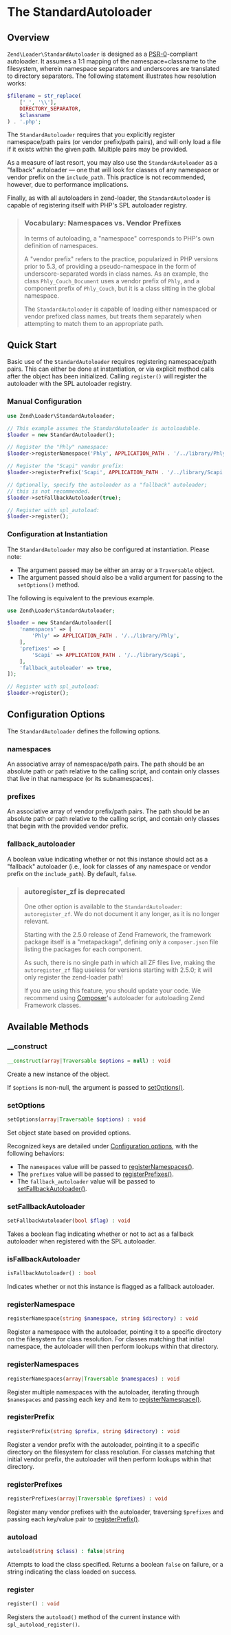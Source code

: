 # The StandardAutoloader

## Overview

`Zend\Loader\StandardAutoloader` is designed as a
[PSR-0](http://www.php-fig.org/psr/psr-0/)-compliant
autoloader. It assumes a 1:1 mapping of the namespace+classname to the
filesystem, wherein namespace separators and underscores are translated to
directory separators. The following statement illustrates how resolution works:

```php
$filename = str_replace(
    ['_', '\\'],
    DIRECTORY_SEPARATOR,
    $classname
) . '.php';
```

The `StandardAutoloader` requires that you explicitly register namespace/path
pairs (or vendor prefix/path pairs), and will only load a file if it exists
within the given path. Multiple pairs may be provided.

As a measure of last resort, you may also use the `StandardAutoloader` as a
"fallback" autoloader &mdash; one that will look for classes of any namespace or
vendor prefix on the `include_path`. This practice is not recommended, however,
due to performance implications.

Finally, as with all autoloaders in zend-loader, the `StandardAutoloader` is
capable of registering itself with PHP's SPL autoloader registry.

> ### Vocabulary: Namespaces vs. Vendor Prefixes
>
> In terms of autoloading, a "namespace" corresponds to PHP's own definition of
> namespaces.
>
> A "vendor prefix" refers to the practice, popularized in PHP versions prior to
> 5.3, of providing a pseudo-namespace in the form of underscore-separated words
> in class names. As an example, the class `Phly_Couch_Document` uses a vendor
> prefix of `Phly`, and a component prefix of `Phly_Couch`, but it is a class
> sitting in the global namespace.
>
> The `StandardAutoloader` is capable of loading either namespaced or vendor
> prefixed class names, but treats them separately when attempting to match them
> to an appropriate path.

## Quick Start

Basic use of the `StandardAutoloader` requires registering namespace/path pairs.
This can either be done at instantiation, or via explicit method calls after the
object has been initialized.  Calling `register()` will register the autoloader
with the SPL autoloader registry.

### Manual Configuration

```php
use Zend\Loader\StandardAutoloader;

// This example assumes the StandardAutoloader is autoloadable.
$loader = new StandardAutoloader();

// Register the "Phly" namespace:
$loader->registerNamespace('Phly', APPLICATION_PATH . '/../library/Phly');

// Register the "Scapi" vendor prefix:
$loader->registerPrefix('Scapi', APPLICATION_PATH . '/../library/Scapi');

// Optionally, specify the autoloader as a "fallback" autoloader;
// this is not recommended.
$loader->setFallbackAutoloader(true);

// Register with spl_autoload:
$loader->register();
```

### Configuration at Instantiation

The `StandardAutoloader` may also be configured at instantiation. Please note:

- The argument passed may be either an array or a `Traversable` object.
- The argument passed should also be a valid argument for passing to the
  `setOptions()` method.

The following is equivalent to the previous example.

```php
use Zend\Loader\StandardAutoloader;

$loader = new StandardAutoloader([
    'namespaces' => [
        'Phly' => APPLICATION_PATH . '/../library/Phly',
    ],
    'prefixes' => [
        'Scapi' => APPLICATION_PATH . '/../library/Scapi',
    ],
    'fallback_autoloader' => true,
]);

// Register with spl_autoload:
$loader->register();
```

## Configuration Options

The `StandardAutoloader` defines the following options.

### namespaces

An associative array of namespace/path pairs. The path should be an absolute
path or path relative to the calling script, and contain only classes that live
in that namespace (or its subnamespaces).

### prefixes

An associative array of vendor prefix/path pairs. The path should be an absolute
path or path relative to the calling script, and contain only classes that begin
with the provided vendor prefix.

### fallback_autoloader

A boolean value indicating whether or not this instance should act as a
"fallback" autoloader (i.e., look for classes of any namespace or vendor prefix
on the `include_path`). By default, `false`.

> ### autoregister_zf is deprecated
>
> One other option is available to the `StandardAutoloader`: `autoregister_zf`.
> We do not document it any longer, as it is no longer relevant.
>
> Starting with the 2.5.0 release of Zend Framework, the framework package
> itself is a "metapackage", defining only a `composer.json` file listing
> the packages for each component.
>
> As such, there is no single path in which all ZF files live, making the
> `autoregister_zf` flag useless for versions starting with 2.5.0; it will
> only register the zend-loader path!
>
> If you are using this feature, you should update your code. We recommend
> using [Composer](https://getcomposer.org)'s autoloader for autoloading
> Zend Framework classes.

## Available Methods

### \_\_construct  

```php
__construct(array|Traversable $options = null) : void
```

Create a new instance of the object.

If `$options` is non-null, the argument is passed to
[setOptions()](#setoptions).

### setOptions  

```php
setOptions(array|Traversable $options) : void
```

Set object state based on provided options.

Recognized keys are detailed under [Configuration options](#configuration-options),
with the following behaviors:

- The `namespaces` value will be passed to
  [registerNamespaces()](#registernamespaces).
- The `prefixes` value will be passed to
  [registerPrefixes()](#registerprefixes).
- The `fallback_autoloader` value will be passed to
  [setFallbackAutoloader()](#setfallbackautoloader).

### setFallbackAutoloader  

```php
setFallbackAutoloader(bool $flag) : void
```

Takes a boolean flag indicating whether or not to act as a fallback autoloader
when registered with the SPL autoloader.

### isFallbackAutoloader  

```php
isFallbackAutoloader() : bool
```

Indicates whether or not this instance is flagged as a fallback autoloader.

### registerNamespace  

```php
registerNamespace(string $namespace, string $directory) : void
```

Register a namespace with the autoloader, pointing it to a specific directory on
the filesystem for class resolution. For classes matching that initial
namespace, the autoloader will then perform lookups within that directory.

### registerNamespaces  

```php
registerNamespaces(array|Traversable $namespaces) : void
```

Register multiple namespaces with the autoloader, iterating through
`$namespaces` and passing each key and item to [registerNamespace()](#registernamespace).

### registerPrefix  

```php
registerPrefix(string $prefix, string $directory) : void
```

Register a vendor prefix with the autoloader, pointing it to a specific
directory on the filesystem for class resolution. For classes matching that
initial vendor prefix, the autoloader will then perform lookups within that
directory.

### registerPrefixes  

```php
registerPrefixes(array|Traversable $prefixes) : void
```

Register many vendor prefixes with the autoloader, traversing `$prefixes` and
passing each key/value pair to [registerPrefix()](#registerprefix).

### autoload  

```php
autoload(string $class) : false|string
```

Attempts to load the class specified. Returns a boolean `false` on failure, or a
string indicating the class loaded on success.

### register  

```php
register() : void
```

Registers the `autoload()` method of the current instance with
`spl_autoload_register()`.
